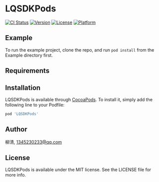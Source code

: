 # LQSDKPods

[![CI Status](https://img.shields.io/travis/柳清/LQSDKPods.svg?style=flat)](https://travis-ci.org/柳清/LQSDKPods)
[![Version](https://img.shields.io/cocoapods/v/LQSDKPods.svg?style=flat)](https://cocoapods.org/pods/LQSDKPods)
[![License](https://img.shields.io/cocoapods/l/LQSDKPods.svg?style=flat)](https://cocoapods.org/pods/LQSDKPods)
[![Platform](https://img.shields.io/cocoapods/p/LQSDKPods.svg?style=flat)](https://cocoapods.org/pods/LQSDKPods)

## Example

To run the example project, clone the repo, and run `pod install` from the Example directory first.

## Requirements

## Installation

LQSDKPods is available through [CocoaPods](https://cocoapods.org). To install
it, simply add the following line to your Podfile:

```ruby
pod 'LQSDKPods'
```

## Author

柳清, 1345230233@qq.com

## License

LQSDKPods is available under the MIT license. See the LICENSE file for more info.
